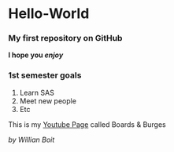 # Hello-World

### My first repository on GitHub

**I hope you _enjoy_**

### 1st semester goals

1. Learn SAS 
2. Meet new people
3. Etc

This is my [Youtube Page](https://www.youtube.com/c/BoardsBurgers) called Boards & Burges

*by Willian Boit*



